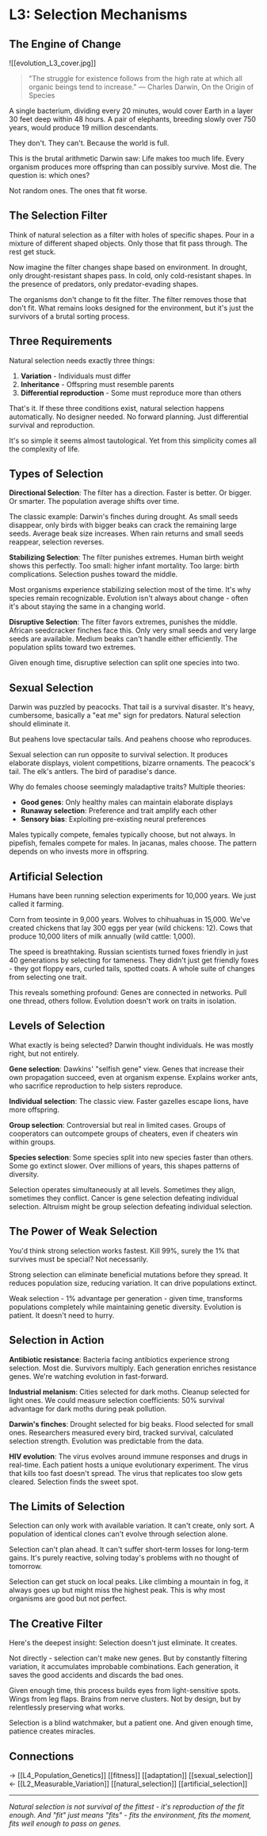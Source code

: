 # L3: Selection Mechanisms
## The Engine of Change

![[evolution_L3_cover.jpg]]

> "The struggle for existence follows from the high rate at which all organic beings tend to increase."
> — Charles Darwin, On the Origin of Species

A single bacterium, dividing every 20 minutes, would cover Earth in a layer 30 feet deep within 48 hours. A pair of elephants, breeding slowly over 750 years, would produce 19 million descendants.

They don't. They can't. Because the world is full.

This is the brutal arithmetic Darwin saw: Life makes too much life. Every organism produces more offspring than can possibly survive. Most die. The question is: which ones?

Not random ones. The ones that fit worse.

## The Selection Filter

Think of natural selection as a filter with holes of specific shapes. Pour in a mixture of different shaped objects. Only those that fit pass through. The rest get stuck.

Now imagine the filter changes shape based on environment. In drought, only drought-resistant shapes pass. In cold, only cold-resistant shapes. In the presence of predators, only predator-evading shapes.

The organisms don't change to fit the filter. The filter removes those that don't fit. What remains looks designed for the environment, but it's just the survivors of a brutal sorting process.

## Three Requirements

Natural selection needs exactly three things:
1. **Variation** - Individuals must differ
2. **Inheritance** - Offspring must resemble parents
3. **Differential reproduction** - Some must reproduce more than others

That's it. If these three conditions exist, natural selection happens automatically. No designer needed. No forward planning. Just differential survival and reproduction.

It's so simple it seems almost tautological. Yet from this simplicity comes all the complexity of life.

## Types of Selection

**Directional Selection**: The filter has a direction. Faster is better. Or bigger. Or smarter. The population average shifts over time.

The classic example: Darwin's finches during drought. As small seeds disappear, only birds with bigger beaks can crack the remaining large seeds. Average beak size increases. When rain returns and small seeds reappear, selection reverses.

**Stabilizing Selection**: The filter punishes extremes. Human birth weight shows this perfectly. Too small: higher infant mortality. Too large: birth complications. Selection pushes toward the middle.

Most organisms experience stabilizing selection most of the time. It's why species remain recognizable. Evolution isn't always about change - often it's about staying the same in a changing world.

**Disruptive Selection**: The filter favors extremes, punishes the middle. African seedcracker finches face this. Only very small seeds and very large seeds are available. Medium beaks can't handle either efficiently. The population splits toward two extremes.

Given enough time, disruptive selection can split one species into two.

## Sexual Selection

Darwin was puzzled by peacocks. That tail is a survival disaster. It's heavy, cumbersome, basically a "eat me" sign for predators. Natural selection should eliminate it.

But peahens love spectacular tails. And peahens choose who reproduces.

Sexual selection can run opposite to survival selection. It produces elaborate displays, violent competitions, bizarre ornaments. The peacock's tail. The elk's antlers. The bird of paradise's dance.

Why do females choose seemingly maladaptive traits? Multiple theories:
- **Good genes**: Only healthy males can maintain elaborate displays
- **Runaway selection**: Preference and trait amplify each other
- **Sensory bias**: Exploiting pre-existing neural preferences

Males typically compete, females typically choose, but not always. In pipefish, females compete for males. In jacanas, males choose. The pattern depends on who invests more in offspring.

## Artificial Selection

Humans have been running selection experiments for 10,000 years. We just called it farming.

Corn from teosinte in 9,000 years. Wolves to chihuahuas in 15,000. We've created chickens that lay 300 eggs per year (wild chickens: 12). Cows that produce 10,000 liters of milk annually (wild cattle: 1,000).

The speed is breathtaking. Russian scientists turned foxes friendly in just 40 generations by selecting for tameness. They didn't just get friendly foxes - they got floppy ears, curled tails, spotted coats. A whole suite of changes from selecting one trait.

This reveals something profound: Genes are connected in networks. Pull one thread, others follow. Evolution doesn't work on traits in isolation.

## Levels of Selection

What exactly is being selected? Darwin thought individuals. He was mostly right, but not entirely.

**Gene selection**: Dawkins' "selfish gene" view. Genes that increase their own propagation succeed, even at organism expense. Explains worker ants, who sacrifice reproduction to help sisters reproduce.

**Individual selection**: The classic view. Faster gazelles escape lions, have more offspring.

**Group selection**: Controversial but real in limited cases. Groups of cooperators can outcompete groups of cheaters, even if cheaters win within groups.

**Species selection**: Some species split into new species faster than others. Some go extinct slower. Over millions of years, this shapes patterns of diversity.

Selection operates simultaneously at all levels. Sometimes they align, sometimes they conflict. Cancer is gene selection defeating individual selection. Altruism might be group selection defeating individual selection.

## The Power of Weak Selection

You'd think strong selection works fastest. Kill 99%, surely the 1% that survives must be special? Not necessarily.

Strong selection can eliminate beneficial mutations before they spread. It reduces population size, reducing variation. It can drive populations extinct.

Weak selection - 1% advantage per generation - given time, transforms populations completely while maintaining genetic diversity. Evolution is patient. It doesn't need to hurry.

## Selection in Action

**Antibiotic resistance**: Bacteria facing antibiotics experience strong selection. Most die. Survivors multiply. Each generation enriches resistance genes. We're watching evolution in fast-forward.

**Industrial melanism**: Cities selected for dark moths. Cleanup selected for light ones. We could measure selection coefficients: 50% survival advantage for dark moths during peak pollution.

**Darwin's finches**: Drought selected for big beaks. Flood selected for small ones. Researchers measured every bird, tracked survival, calculated selection strength. Evolution was predictable from the data.

**HIV evolution**: The virus evolves around immune responses and drugs in real-time. Each patient hosts a unique evolutionary experiment. The virus that kills too fast doesn't spread. The virus that replicates too slow gets cleared. Selection finds the sweet spot.

## The Limits of Selection

Selection can only work with available variation. It can't create, only sort. A population of identical clones can't evolve through selection alone.

Selection can't plan ahead. It can't suffer short-term losses for long-term gains. It's purely reactive, solving today's problems with no thought of tomorrow.

Selection can get stuck on local peaks. Like climbing a mountain in fog, it always goes up but might miss the highest peak. This is why most organisms are good but not perfect.

## The Creative Filter

Here's the deepest insight: Selection doesn't just eliminate. It creates.

Not directly - selection can't make new genes. But by constantly filtering variation, it accumulates improbable combinations. Each generation, it saves the good accidents and discards the bad ones.

Given enough time, this process builds eyes from light-sensitive spots. Wings from leg flaps. Brains from nerve clusters. Not by design, but by relentlessly preserving what works.

Selection is a blind watchmaker, but a patient one. And given enough time, patience creates miracles.

## Connections
→ [[L4_Population_Genetics]] [[fitness]] [[adaptation]] [[sexual_selection]]
← [[L2_Measurable_Variation]] [[natural_selection]] [[artificial_selection]]

---
*Natural selection is not survival of the fittest - it's reproduction of the fit enough. And "fit" just means "fits" - fits the environment, fits the moment, fits well enough to pass on genes.*